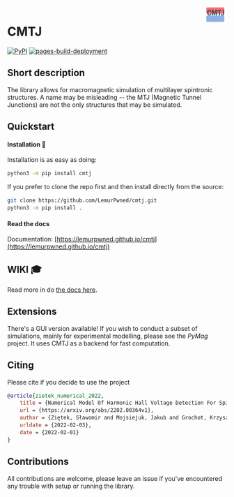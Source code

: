 <img style="float: right; max-width: 50px;" src="docs/assets/icon.svg">

# CMTJ

[![PyPI](https://github.com/LemurPwned/cmtj/actions/workflows/main.yml/badge.svg?branch=master)](https://github.com/LemurPwned/cmtj/actions/workflows/main.yml)
[![pages-build-deployment](https://github.com/LemurPwned/cmtj/actions/workflows/pages/pages-build-deployment/badge.svg?branch=gh-pages)](https://github.com/LemurPwned/cmtj/actions/workflows/pages/pages-build-deployment)

## Short description

The library allows for macromagnetic simulation of multilayer spintronic structures.
A name may be misleading -- the MTJ (Magnetic Tunnel Junctions) are not the only structures that may be simulated.

## Quickstart

#### Installation :rocket:

Installation is as easy as doing:

```bash
python3 -m pip install cmtj
```

If you prefer to clone the repo first and then install directly from the source:

```bash
git clone https://github.com/LemurPwned/cmtj.git
python3 -m pip install .
```

#### Read the docs

Documentation: [https://lemurpwned.github.io/cmtj](https://lemurpwned.github.io/cmtj)

## WIKI :mortar_board:

Read more in do [the docs here](https://lemurpwned.github.io/cmtj/).

## Extensions

There's a GUI version available! If you wish to conduct a subset of simulations, mainly for experimental modelling, please see the _PyMag_ project. It uses CMTJ as a backend for fast computation.

## Citing

Please cite if you decide to use the project

```bibtex
@article{zietek_numerical_2022,
	title = {Numerical Model Of Harmonic Hall Voltage Detection For Spintronic Devices},
	url = {https://arxiv.org/abs/2202.00364v1},
	author = {Ziętek, Sławomir and Mojsiejuk, Jakub and Grochot, Krzysztof and Łazarski, Stanisław and Skowroński, Witold and Stobiecki, Tomasz},
	urldate = {2022-02-03},
	date = {2022-02-01}
}
```

## Contributions

All contributions are welcome, please leave an issue if you've encountered any trouble with setup or running the library.
